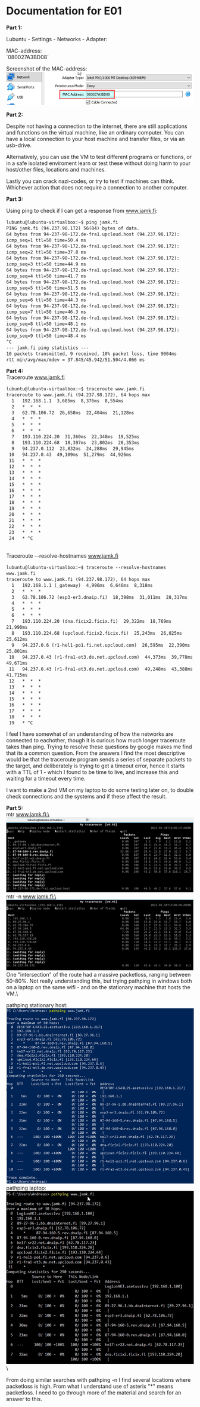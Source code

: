 # Documentation for E01
**Part 1:**

Lubuntu - Settings - Networks - Adapter:

MAC-address:\
´080027A3BD08´

Screenshot of the MAC-address:\
![](/documentation/E01/Screenshot1MacAddress.png)

**Part 2:**

Despite not having a connection to the internet, there are still applications and functions on the virtual machine, like an ordinary computer. 
You can have a local connection to your host machine and transfer files, or via an usb-drive.

Alternatively, you can use the VM to test different programs or functions, or in a safe isolated enviroment learn or test these without doing harm to your host/other files, locations and machines. 

Lastly you can crack nazi-codes, or try to test if machines can think. Whichever action that does not require a connection to another computer.


**Part 3:**

Using ping to check if I can get a response from www.jamk.fi:

```
lubuntu@lubuntu-virtualbox:~$ ping jamk.fi
PING jamk.fi (94.237.98.172) 56(84) bytes of data.
64 bytes from 94-237-98-172.de-fra1.upcloud.host (94.237.98.172): icmp_seq=1 ttl=50 time=50.4 ms
64 bytes from 94-237-98-172.de-fra1.upcloud.host (94.237.98.172): icmp_seq=2 ttl=50 time=37.8 ms
64 bytes from 94-237-98-172.de-fra1.upcloud.host (94.237.98.172): icmp_seq=3 ttl=50 time=44.9 ms
64 bytes from 94-237-98-172.de-fra1.upcloud.host (94.237.98.172): icmp_seq=4 ttl=50 time=41.7 ms
64 bytes from 94-237-98-172.de-fra1.upcloud.host (94.237.98.172): icmp_seq=5 ttl=50 time=51.5 ms
64 bytes from 94-237-98-172.de-fra1.upcloud.host (94.237.98.172): icmp_seq=6 ttl=50 time=44.3 ms
64 bytes from 94-237-98-172.de-fra1.upcloud.host (94.237.98.172): icmp_seq=7 ttl=50 time=46.3 ms
64 bytes from 94-237-98-172.de-fra1.upcloud.host (94.237.98.172): icmp_seq=8 ttl=50 time=48.1 ms
64 bytes from 94-237-98-172.de-fra1.upcloud.host (94.237.98.172): icmp_seq=9 ttl=50 time=48.4 ms
^C
--- jamk.fi ping statistics ---
10 packets transmitted, 9 received, 10% packet loss, time 9004ms
rtt min/avg/max/mdev = 37.845/45.942/51.504/4.066 ms
```

**Part 4:**
\
Traceroute www.jamk.fi
```
lubuntu@lubuntu-virtualbox:~$ traceroute www.jamk.fi
traceroute to www.jamk.fi (94.237.98.172), 64 hops max
  1   192.168.1.1  3,685ms  8,376ms  8,554ms 
  2   *  *  * 
  3   62.78.106.72  26,658ms  22,404ms  21,128ms 
  4   *  *  * 
  5   *  *  * 
  6   *  *  *                                                                                                                                                                                
  7   193.110.224.20  31,360ms  22,348ms  19,525ms                                                                                                                                           
  8   193.110.224.68  18,397ms  23,802ms  28,353ms                                                                                                                                           
  9   94.237.0.112  23,832ms  24,288ms  29,945ms                                                                                                                                             
 10   94.237.0.43  49,109ms  51,279ms  44,926ms                                                                                                                                              
 11   *  *  *                                                                                                                                                                                
 12   *  *  *                                                                                                                                                                                
 13   *  *  *                                                                                                                                                                                
 14   *  *  *                                                                                                                                                                                
 15   *  *  *                                                                                                                                                                                
 16   *  *  *                                                                                                                                                                                
 17   *  *  *                                                                                                                                                                                
 18   *  *  *                                                                                                                                                                                
 19   *  *  *                                                                                                                                                                                
 20   *  *  *                                                                                                                                                                                
 21   *  *  *                                                                                                                                                                                
 22   *  *  *                                                                                                                                                                                
 23   *  *  *                                                                                                                                                                                
 24   * ^C     
```
\
Traceroute --resolve-hostnames www.jamk.fi
```
lubuntu@lubuntu-virtualbox:~$ traceroute --resolve-hostnames  www.jamk.fi                                                                                                                    
traceroute to www.jamk.fi (94.237.98.172), 64 hops max
  1   192.168.1.1 (_gateway)  4,996ms  6,646ms  8,318ms 
  2   *  *  * 
  3   62.78.106.72 (esp3-er3.dnaip.fi)  18,398ms  31,011ms  28,317ms 
  4   *  *  * 
  5   *  *  * 
  6   *  *  * 
  7   193.110.224.20 (dna.ficix2.ficix.fi)  29,322ms  18,769ms  21,990ms 
  8   193.110.224.68 (upcloud.ficix2.ficix.fi)  25,243ms  26,025ms  25,612ms 
  9   94.237.0.6 (r1-hel1-po1.fi.net.upcloud.com)  26,595ms  22,390ms  25,801ms 
 10   94.237.0.43 (r1-fra1-et3.de.net.upcloud.com)  44,373ms  39,778ms  49,671ms 
 11   94.237.0.43 (r1-fra1-et3.de.net.upcloud.com)  49,248ms  43,388ms  41,715ms 
 12   *  *  * 
 13   *  *  * 
 14   *  *  * 
 15   *  *  * 
 16   *  *  * 
 17   *  *  * 
 18   *  *  * 
 19   * ^C
```

I feel I have somewhat of an understanding of how the networks are connected to eachother, though it is curious how much longer traceroute takes than ping. Trying to
resolve these questions by google makes me find that its a common question. From the answers I find the most descriptive would
be that the traceroute program sends a series of separate packets to the target, and deliberately is trying
to get a timeout error, hence it starts with a TTL of 1 - which I found to be time to live, and increase this and waiting for a timeout every time.

I want to make a 2nd VM on my laptop to do some testing later on, to double check connections and the systems and if these affect the result. 

**Part 5:**
\
mtr www.jamk.fi:\
![](/documentation/E01/Screenshot2MtrJamk.png)
\
mtr -n www.jamk.fi:\
![](/documentation/E01/Screenshot3MtrNJamk.png)
\
One "intersection" of the route had a massive packetloss, ranging between 50-80%. 
Not really understanding this, but trying pathping in windows both on a laptop on the same wifi - and on the stationary machine that hosts the VM.\

pathping stationary host:\
![](/documentation/E01/Screenshot4PathpingStationaryHost.png)
\
pathping laptop:\
![](/documentation/E01/Screenshot5PathpingLaptop.jpeg)
\

From doing similar searches with pathping -n I find several locations where packetloss is high. From what I understand use of asterix "*"
means packetloss. I need to go through more of the material and search for an answer to this. 